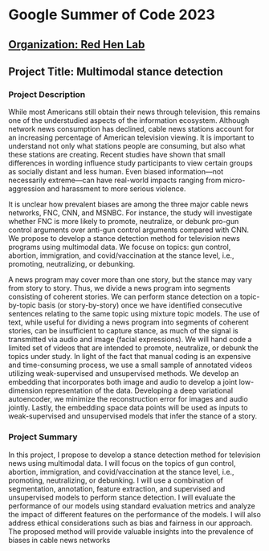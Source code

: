 # Google Summer of Code 2023

## [Organization: Red Hen Lab](https://www.redhenlab.org/home)
## Project Title:   Multimodal stance detection

### Project Description
While most Americans still obtain their news through television, this remains one of the understudied aspects of the information ecosystem. Although network news consumption has declined, cable news stations account for an increasing percentage of American television viewing. It is important to understand not only what stations people are consuming, but also what these stations are creating. Recent studies have shown that small differences in wording influence study participants to view certain groups as socially distant and less human. Even biased information—not necessarily extreme—can have real-world impacts ranging from micro-aggression and harassment to more serious violence. 

It is unclear how prevalent biases are among the three major cable news networks, FNC, CNN, and MSNBC. For instance, the study will investigate whether FNC is more likely to promote, neutralize, or debunk pro-gun control arguments over anti-gun control arguments compared with CNN. We propose to develop a stance detection method for television news programs using multimodal data. We focuse on topics: gun control, abortion, immigration, and covid/vaccination at the stance level, i.e., promoting, neutralizing, or debunking. 

A news program may cover more than one story, but the stance may vary from story to story. Thus, we divide a news program into segments consisting of coherent stories. We can perform stance detection on a topic-by-topic basis (or story-by-story) once we have identified consecutive sentences relating to the same topic using mixture topic models. The use of text, while useful for dividing a news program into segments of coherent stories, can be insufficient to capture stance, as much of the signal is transmitted via audio and image (facial expressions). We will hand code a limited set of videos that are intended to promote, neutralize, or debunk the topics under study. In light of the fact that manual coding is an expensive and time-consuming process, we use a small sample of annotated videos utilizing weak-supervised and unsupervised methods. We develop an embedding that incorporates both image and audio to develop a joint low-dimension representation of the data. Developing a deep variational autoencoder, we minimize the reconstruction error for images and audio jointly. Lastly, the embedding space data points will be used as inputs to weak-supervised and unsupervised models that infer the stance of a story.

### Project Summary
In this project, I propose to develop a stance detection method for television news using multimodal data. I will focus on the topics of gun control, abortion, immigration, and covid/vaccination at the stance level, i.e., promoting, neutralizing, or debunking. I will use a combination of segmentation, annotation, feature extraction, and supervised and unsupervised models to perform stance detection. I will evaluate the performance of our models using standard evaluation metrics and analyze the impact of different features on the performance of the models. I will also address ethical considerations such as bias and fairness in our approach. The proposed method will provide valuable insights into the prevalence of biases in cable news networks
